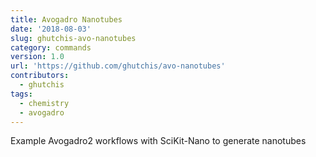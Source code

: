 ```yaml
---
title: Avogadro Nanotubes
date: '2018-08-03'
slug: ghutchis-avo-nanotubes
category: commands
version: 1.0
url: 'https://github.com/ghutchis/avo-nanotubes'
contributors:
  - ghutchis
tags:
  - chemistry
  - avogadro
---
```

Example Avogadro2 workflows with SciKit-Nano to generate nanotubes
